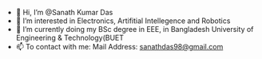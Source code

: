 - 👋 Hi, I’m @Sanath Kumar Das
- 👀 I’m interested in Electronics, Artifitial Intellegence and Robotics
- 🌱 I’m currently doing my BSc degree in EEE, in Bangladesh University of Engineering & Technology(BUET
- 📫 To contact with me: 
      Mail Address: sanathdas98@gmail.com

